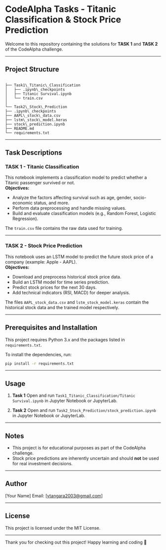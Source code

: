 # CodeAlpha Tasks - Titanic Classification & Stock Price Prediction

Welcome to this repository containing the solutions for **TASK 1** and **TASK 2** of the CodeAlpha challenge.

---

## Project Structure

```

├── Task1\_Titanic\_Classification
│   ├── .ipynb\_checkpoints
│   ├── Titanic Survival.ipynb
│   └── train.csv
│
└── Task2\_Stock\_Prediction
├── .ipynb\_checkpoints
├── AAPL\_stock\_data.csv
├── lstm\_stock\_model.keras
├── stock\_prediction.ipynb
├── README.md
└── requirements.txt

````

---

## Task Descriptions

### TASK 1 - Titanic Classification
This notebook implements a classification model to predict whether a Titanic passenger survived or not.  
**Objectives:**  
- Analyze the factors affecting survival such as age, gender, socio-economic status, and more.  
- Perform data preprocessing and handle missing values.  
- Build and evaluate classification models (e.g., Random Forest, Logistic Regression).

The `train.csv` file contains the raw data used for training.

---

### TASK 2 - Stock Price Prediction
This notebook uses an LSTM model to predict the future stock price of a company (example: Apple - AAPL).  
**Objectives:**  
- Download and preprocess historical stock price data.  
- Build an LSTM model for time series prediction.  
- Predict stock prices for the next 30 days.  
- Add technical indicators (RSI, MACD) for deeper analysis.

The files `AAPL_stock_data.csv` and `lstm_stock_model.keras` contain the historical stock data and the trained model respectively.

---

## Prerequisites and Installation

This project requires Python 3.x and the packages listed in `requirements.txt`.

To install the dependencies, run:

```bash
pip install -r requirements.txt
````

---

## Usage

1. **Task 1**
   Open and run `Task1_Titanic_Classification/Titanic Survival.ipynb` in Jupyter Notebook or JupyterLab.

2. **Task 2**
   Open and run `Task2_Stock_Prediction/stock_prediction.ipynb` in Jupyter Notebook or JupyterLab.

---

## Notes

* This project is for educational purposes as part of the CodeAlpha challenge.
* Stock price predictions are inherently uncertain and should **not** be used for real investment decisions.

---

## Author

\[Your Name]
Email: \[[ytangara2003@gmail.com](mailto:ytangara2003@gmail.com)]

---

## License

This project is licensed under the MIT License.

---

Thank you for checking out this project!
Happy learning and coding 🚀
